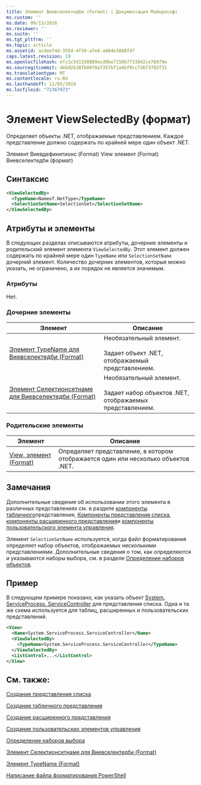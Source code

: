 ```yaml
---
title: Элемент Виевселектедби (Format) | Документация Майкрософт
ms.custom: ''
ms.date: 09/13/2016
ms.reviewer: ''
ms.suite: ''
ms.tgt_pltfrm: ''
ms.topic: article
ms.assetid: acdeef4d-3554-4f39-a7e6-a684e3848fd7
caps.latest.revision: 19
ms.openlocfilehash: efc1c5d1338889ecd0be7150b7733842ce78979e
ms.sourcegitcommit: debd2b38fb8070a7357bf1a4bf9cc736f3702f31
ms.translationtype: MT
ms.contentlocale: ru-RU
ms.lasthandoff: 12/05/2019
ms.locfileid: "72367973"
---
```

# <a name="viewselectedby-element-format"></a>Элемент ViewSelectedBy (формат)

Определяет объекты .NET, отображаемые представлением. Каждое представление должно содержать по крайней мере один объект .NET.

Элемент Виевдефинитионс (Format) View элемент (Format) Виевселектедби (формат)

## <a name="syntax"></a>Синтаксис

```xml
<ViewSelectedBy>
  <TypeName>Nameof.NetType</TypeName>
  <SelectionSetName>SelectionSet</SelectionSetName>
</ViewSelectedBy>
```

## <a name="attributes-and-elements"></a>Атрибуты и элементы

В следующих разделах описываются атрибуты, дочерние элементы и родительский элемент элемента `ViewSelectedBy`. Этот элемент должен содержать по крайней мере один `TypeName` или `SelectionSetName` дочерний элемент. Количество дочерних элементов, которые можно указать, не ограничено, а их порядок не является значимым.

### <a name="attributes"></a>Атрибуты

Нет.

### <a name="child-elements"></a>Дочерние элементы

|Элемент|Описание|
|-------------|-----------------|
|[Элемент TypeName для Виевселектедби (Format)](./typename-element-for-viewselectedby-format.md)|Необязательный элемент.<br /><br /> Задает объект .NET, отображаемый представлением.|
|[Элемент Селектионсетнаме для Виевселектедби (Format)](./selectionsetname-element-for-viewselectedby-format.md)|Необязательный элемент.<br /><br /> Задает набор объектов .NET, отображаемых представлением.|

### <a name="parent-elements"></a>Родительские элементы

|Элемент|Описание|
|-------------|-----------------|
|[View, элемент (Format)](./view-element-format.md)|Определяет представление, в котором отображается один или несколько объектов .NET.|

## <a name="remarks"></a>Замечания

Дополнительные сведения об использовании этого элемента в различных представлениях см. в разделе [компоненты табличного](./creating-a-table-view.md)представления, [Компоненты представления списка](./creating-a-list-view.md), [компоненты расширенного представления](./creating-a-wide-view.md)и [компоненты пользовательского элемента управления](./creating-custom-controls.md).

Элемент `SelectionSetName` используется, когда файл форматирования определяет набор объектов, отображаемых несколькими представлениями. Дополнительные сведения о том, как определяются и указываются наборы выбора, см. в разделе [Определение наборов объектов](./defining-selection-sets.md).

## <a name="example"></a>Пример

В следующем примере показано, как указать объект [System. ServiceProcess. ServiceController](/dotnet/api/System.ServiceProcess.ServiceController) для представления списка. Одна и та же схема используется для таблиц, расширенных и пользовательских представлений.

```xml
<View>
  <Name>System.ServiceProcess.ServiceController</Name>
  <ViewSelectedBy>
    <TypeName>System.ServiceProcess.ServiceController</TypeName>
  </ViewSelectedBy>
  <ListControl>...</ListControl>
</View>
```

## <a name="see-also"></a>См. также:

[Создание представления списка](./creating-a-list-view.md)

[Создание табличного представления](./creating-a-table-view.md)

[Создание расширенного представления](./creating-a-wide-view.md)

[Создание пользовательских элементов управления](./creating-custom-controls.md)

[Определение наборов выбора](./defining-selection-sets.md)

[Элемент Селектионсетнаме для Виевселектедби (Format)](./selectionsetname-element-for-viewselectedby-format.md)

[Элемент TypeName (Format)](./typename-element-for-viewselectedby-format.md)

[Написание файла форматирования PowerShell](./writing-a-powershell-formatting-file.md)

